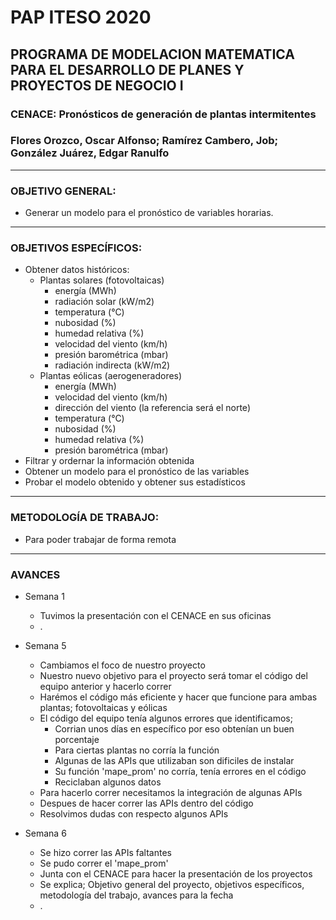 # PAP ITESO 2020
## PROGRAMA DE MODELACION MATEMATICA PARA EL DESARROLLO DE PLANES Y PROYECTOS DE NEGOCIO I
### CENACE: Pronósticos de generación de plantas intermitentes
### Flores Orozco, Oscar Alfonso; Ramírez Cambero, Job; González Juárez, Edgar Ranulfo

***

### OBJETIVO GENERAL: 

* Generar un modelo para el pronóstico de variables horarias.

***


### OBJETIVOS ESPECÍFICOS:

* Obtener datos históricos:
  * Plantas solares (fotovoltaicas)
    * energía (MWh)
    * radiación solar (kW/m2)
    * temperatura (°C)
    * nubosidad (%)
    * humedad relativa (%)
    * velocidad del viento (km/h)
    * presión barométrica (mbar)
    * radiación indirecta (kW/m2)
  * Plantas eólicas (aerogeneradores)
    * energía (MWh)
    * velocidad del viento (km/h)
    * dirección del viento (la referencia será el norte)
    * temperatura (°C)
    * nubosidad (%)
    * humedad relativa (%)
    * presión barométrica (mbar)
* Filtrar y ordernar la información obtenida
* Obtener un modelo para el pronóstico de las variables
* Probar el modelo obtenido y obtener sus estadísticos

***

### METODOLOGÍA DE TRABAJO:

* Para poder trabajar de forma remota


***

### AVANCES 

* Semana 1 
    * Tuvimos la presentación con el CENACE en sus oficinas
    * . 
    
* Semana 5 
    * Cambiamos el foco de nuestro proyecto
    * Nuestro nuevo objetivo para el proyecto será tomar el código del equipo anterior y hacerlo correr
    * Harémos el código más eficiente y hacer que funcione para ambas plantas; fotovoltaicas y eólicas
    * El código del equipo tenía algunos errores que identificamos; 
        * Corrian unos días en específico por eso obtenían un buen porcentaje
        * Para ciertas plantas no corría la función
        * Algunas de las APIs que utilizaban son dificiles de instalar 
        * Su función 'mape_prom' no corría, tenía errores en el código
        * Reciclaban algunos datos
    * Para hacerlo correr necesitamos la integración de algunas APIs 
    * Despues de hacer correr las APIs dentro del código 
    * Resolvimos dudas con respecto algunos APIs
    
* Semana 6 
    * Se hizo correr las APIs faltantes
    * Se pudo correr el 'mape_prom' 
    * Junta con el CENACE para hacer la presentación de los proyectos 
    * Se explica; Objetivo general del proyecto, objetivos específicos, metodología del trabajo, avances para la fecha
    * . 
    
